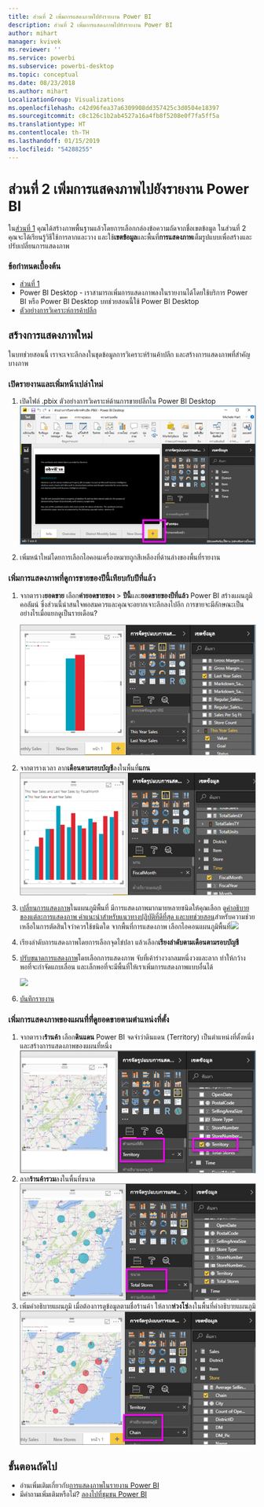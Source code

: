 ```yaml
---
title: ส่วนที่ 2 เพิ่มการแสดงภาพไปยังรายงาน Power BI
description: ส่วนที่ 2 เพิ่มการแสดงภาพไปยังรายงาน Power BI
author: mihart
manager: kvivek
ms.reviewer: ''
ms.service: powerbi
ms.subservice: powerbi-desktop
ms.topic: conceptual
ms.date: 08/23/2018
ms.author: mihart
LocalizationGroup: Visualizations
ms.openlocfilehash: c42d96fea37a6309908dd357425c3d0504e18397
ms.sourcegitcommit: c8c126c1b2ab4527a16a4fb8f5208e0f7fa5ff5a
ms.translationtype: HT
ms.contentlocale: th-TH
ms.lasthandoff: 01/15/2019
ms.locfileid: "54288255"
---
```

# <a name="part-2-add-visualizations-to-a-power-bi-report"></a>ส่วนที่ 2 เพิ่มการแสดงภาพไปยังรายงาน Power BI
ใน[ส่วนที่ 1](power-bi-report-add-visualizations-ii.md) คุณได้สร้างภาพพื้นฐานแล้วโดยการเลือกกล่องข้อความถัดจากชื่อเขตข้อมูล  ในส่วนที่ 2 คุณจะได้เรียนรู้วิธีใช้การลากและวาง และใช้**เขตข้อมูล**และพื้นที่**การแสดงภาพ**เต็มรูปแบบเพื่อสร้างและปรับเปลี่ยนการแสดงภาพ

### <a name="prerequisites"></a>ข้อกำหนดเบื้องต้น
- [ส่วนที่ 1](power-bi-report-add-visualizations-ii.md)
- Power BI Desktop - เราสามารถเพิ่มการแสดงภาพลงในรายงานได้โดยใช้บริการ Power BI หรือ Power BI Desktop บทช่วยสอนนี้ใช้ Power BI Desktop 
- [ตัวอย่างการวิเคราะห์การค้าปลีก](http://download.microsoft.com/download/9/6/D/96DDC2FF-2568-491D-AAFA-AFDD6F763AE3/Retail%20Analysis%20Sample%20PBIX.pbix)

## <a name="create-a-new-visualization"></a>สร้างการแสดงภาพใหม่
ในบทช่วยสอนนี้ เราจะเจาะลึกลงในชุดข้อมูลการวิเคราะห์ร้านค้าปลีก และสร้างการแสดงภาพที่สำคัญบางภาพ

### <a name="open-a-report-and-add-a-new-blank-page"></a>เปิดรายงานและเพิ่มหน้าเปล่าใหม่
1. เปิดไฟล์ .pbix ตัวอย่างการวิเคราะห์ด้านการขายปลีกใน Power BI Desktop 
   ![](media/power-bi-report-add-visualizations-ii/power-bi-open-desktop.png)   

2. เพิ่มหน้าใหม่โดยการเลือกไอคอนเครื่องหมายถูกสีเหลืองที่ด้านล่างของพื้นที่รายงาน

### <a name="add-a-visualization-that-looks-at-this-years-sales-compared-to-last-year"></a>เพิ่มการแสดงภาพที่ดูการขายของปีนี้เทียบกับปีที่แล้ว
1. จากตาราง**ยอดขาย** เลือก**ค่ายอดขายของ** > **ปีนี้**และ**ยอดขายของปีที่แล้ว** Power BI สร้างแผนภูมิคอลัมน์  ซึ่งส่วนนี้น่าสนใจพอสมควรและคุณจะอยากเจาะลึกลงไปอีก การขายจะมีลักษณะเป็นอย่างไรเมื่อแยกดูเป็นรายเดือน?  
   
   ![](media/power-bi-report-add-visualizations-ii/power-bi-barchart.png)
2. จากตารางเวลา ลาก**เดือนตามรอบบัญชี**ลงในพื้นที่**แกน**  
   ![](media/power-bi-report-add-visualizations-ii/power-bi-month.png)
3. [เปลี่ยนการแสดงภาพ](power-bi-report-change-visualization-type.md)ในแผนภูมิพื้นที่  มีการแสดงภาพมากมายหลายชนิดให้คุณเลือก ดู[คำอธิบายของแต่ละการแสดงภาพ คำแนะนำสำหรับแนวทางปฏิบัติที่ดีที่สุด และบทช่วยสอน](power-bi-visualization-types-for-reports-and-q-and-a.md)สำหรับความช่วยเหลือในการตัดสินใจว่าควรใช้ชนิดใด จากพื้นที่การแสดงภาพ เลือกไอคอนแผนภูมิพื้นที่![](media/power-bi-report-add-visualizations-ii/power-bi-areachart.png)
4. เรียงลำดับการแสดงภาพโดยการเลือกจุดไข่ปลา แล้วเลือก**เรียงลำดับตามเดือนตามรอบบัญชี**
5. [ปรับขนาดการแสดงภาพ](power-bi-visualization-move-and-resize.md)โดยเลือกการแสดงภาพ จับที่เค้าร่างวงกลมหนึ่งวงและลาก ทำให้กว้างพอที่จะกำจัดแถบเลื่อน และเล็กพอที่จะมีพื้นที่ให้เราเพิ่มการแสดงภาพแบบอื่นได้
   
   ![](media/power-bi-report-add-visualizations-ii/pbi_part2_7b.png)
6. [บันทึกรายงาน](../service-report-save.md)

### <a name="add-a-map-visualization-that-looks-at-sales-by-location"></a>เพิ่มการแสดงภาพของแผนที่ท่ี่ดูยอดขายตามตำแหน่งที่ตั้ง
1. จากตาราง**ร้านค้า** เลือก**ดินแดน** Power BI จดจำว่าดินแดน (Territory) เป็นตำแหน่งที่ตั้งหนึ่ง และสร้างการแสดงภาพของแผนที่หนึ่ง  
   ![](media/power-bi-report-add-visualizations-ii/power-bi-map.png)
2. ลาก**ร้านค้ารวม**ลงในพื้นที่ขนาด  
   ![](media/power-bi-report-add-visualizations-ii/power-bi-map2.png)
3. เพิ่มคำอธิบายแผนภูมิ  เมื่อต้องการดูข้อมูลตามชื่อร้านค้า ให้ลาก**ห่วงโซ่**ลงในพื้นที่คำอธิบายแผนภูมิ  
   ![](media/power-bi-report-add-visualizations-ii/power-bi-legend.png)

## <a name="next-steps"></a>ขั้นตอนถัดไป
* อ่านเพิ่มเติมเกี่ยวกับ[การแสดงภาพในรายงาน Power BI](power-bi-report-visualizations.md)  
* มีคำถามเพิ่มเติมหรือไม่? [ลองไปที่ชุมชน Power BI](http://community.powerbi.com/)

